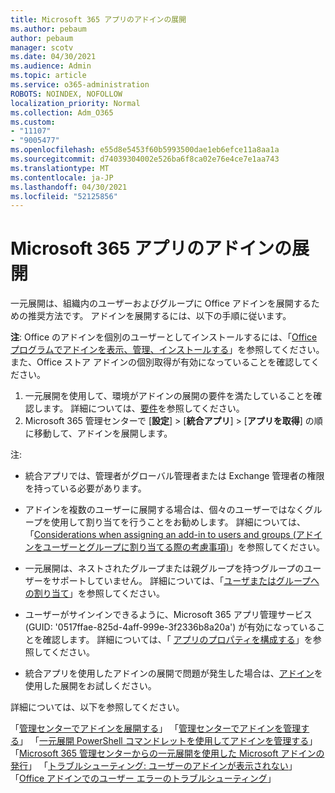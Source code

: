 ```yaml
---
title: Microsoft 365 アプリのアドインの展開
ms.author: pebaum
author: pebaum
manager: scotv
ms.date: 04/30/2021
ms.audience: Admin
ms.topic: article
ms.service: o365-administration
ROBOTS: NOINDEX, NOFOLLOW
localization_priority: Normal
ms.collection: Adm_O365
ms.custom:
- "11107"
- "9005477"
ms.openlocfilehash: e55d8e5453f60b5993500dae1eb6efce11a8aa1a
ms.sourcegitcommit: d74039304002e526ba6f8ca02e76e4ce7e1aa743
ms.translationtype: MT
ms.contentlocale: ja-JP
ms.lasthandoff: 04/30/2021
ms.locfileid: "52125856"
---
```

# <a name="deploying-add-ins-for-microsoft-365-apps"></a>Microsoft 365 アプリのアドインの展開

一元展開は、組織内のユーザーおよびグループに Office アドインを展開するための推奨方法です。 アドインを展開するには、以下の手順に従います。

**注**: Office のアドインを個別のユーザーとしてインストールするには、「[Office プログラムでアドインを表示、管理、インストールする](https://support.microsoft.com/topic/view-manage-and-install-add-ins-in-office-programs-16278816-1948-4028-91e5-76dca5380f8d)」を参照してください。 また、Office ストア アドインの個別取得が有効になっていることを確認してください。 

1. 一元展開を使用して、環境がアドインの展開の要件を満たしていることを確認します。 詳細については、[要件](https://docs.microsoft.com/microsoft-365/admin/manage/centralized-deployment-of-add-ins?#requirements)を参照してください。
2. Microsoft 365 管理センターで [**設定**]  >  [**統合アプリ**]  >  [**アプリを取得**] の順に移動して、アドインを展開します。 

注: 

- 統合アプリでは、管理者がグローバル管理者または Exchange 管理者の権限を持っている必要があります。

- アドインを複数のユーザーに展開する場合は、個々のユーザーではなくグループを使用して割り当てを行うことをお勧めします。 詳細については、「[Considerations when assigning an add-in to users and groups (アドインをユーザーとグループに割り当てる際の考慮事項)](https://docs.microsoft.com/microsoft-365/admin/manage/manage-deployment-of-add-ins?view=o365-worldwide#considerations-when-assigning-an-add-in-to-users-and-groups)」を参照してください。

- 一元展開は、ネストされたグループまたは親グループを持つグループのユーザーをサポートしていません。 詳細については、「[ユーザまたはグループへの割り当て](https://docs.microsoft.com/microsoft-365/admin/manage/centralized-deployment-of-add-ins?view=o365-worldwide#user-and-group-assignments)」を参照してください。

- ユーザーがサインインできるように、Microsoft 365 アプリ管理サービス (GUID: '0517ffae-825d-4aff-999e-3f2336b8a20a') が有効になっていることを確認します。 詳細については、「 [アプリのプロパティを構成する](https://docs.microsoft.com/azure/active-directory/manage-apps/add-application-portal-configure#configure-app-properties)」を参照してください。

- 統合アプリを使用したアドインの展開で問題が発生した場合は、[アドイン](https://admin.microsoft.com/AdminPortal/Home?#/Settings/AddIns)を使用した展開をお試しください。

詳細については、以下を参照してください。

「[管理センターでアドインを展開する](https://docs.microsoft.com/microsoft-365/admin/manage/manage-deployment-of-add-ins)」
「[管理センターでアドインを管理する](https://docs.microsoft.com/microsoft-365/admin/manage/manage-addins-in-the-admin-center)」
「[一元展開 PowerShell コマンドレットを使用してアドインを管理する](https://docs.microsoft.com/microsoft-365/enterprise/use-the-centralized-deployment-powershell-cmdlets-to-manage-add-ins)」
「[Microsoft 365 管理センターからの一元展開を使用した Microsoft アドインの発行](https://docs.microsoft.com/office/dev/add-ins/publish/centralized-deployment#publish-an-office-add-in-via-centralized-deployment)」
「[トラブルシューティング: ユーザーのアドインが表示されない](https://docs.microsoft.com/office365/troubleshoot/access-management/user-not-seeing-add-ins)」
「[Office アドインでのユーザー エラーのトラブルシューティング](https://docs.microsoft.com/office/dev/add-ins/testing/testing-and-troubleshooting)」